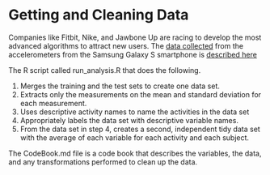 # Getting and Cleaning Data

Companies like Fitbit, Nike, and Jawbone Up are racing to develop the most advanced algorithms to attract new users. 
The [data collected](https://d396qusza40orc.cloudfront.net/getdata%2Fprojectfiles%2FUCI%20HAR%20Dataset.zip) from the accelerometers from the Samsung Galaxy S smartphone is [described here](http://archive.ics.uci.edu/ml/datasets/Human+Activity+Recognition+Using+Smartphones)

The R script called run_analysis.R that does the following. 
1. Merges the training and the test sets to create one data set.
2. Extracts only the measurements on the mean and standard deviation for each measurement. 
3. Uses descriptive activity names to name the activities in the data set
4. Appropriately labels the data set with descriptive variable names. 
5. From the data set in step 4, creates a second, independent tidy data set with the average of each variable for each activity and each subject.

The CodeBook.md file is a code book that describes the variables, the data, and any transformations performed to clean up the data. 